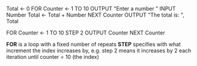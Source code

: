 Total <- 0 
FOR Counter ← 1 TO 10 
	OUTPUT "Enter a number " 
	INPUT Number 
	Total ← Total + Number 
NEXT Counter
OUTPUT "The total is: ", Total

FOR Counter ← 1 TO 10 STEP 2 
	OUTPUT Counter 
NEXT Counter


**FOR** is a loop with a fixed number of repeats 
**STEP** specifies with what increment the index increases by, e.g. step 2 means it increases by 2 each iteration until counter = 10 (the index)
